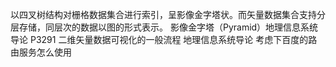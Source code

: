 以四叉树结构对栅格数据集合进行索引，呈影像金字塔状。而矢量数据集合支持分层存储，同层次的数据以图的形式表示。
影像金字塔（Pyramid）地理信息系统导论 P3291
二维矢量数据可视化的一般流程 地理信息系统导论
考虑下百度的路由服务怎么使用
